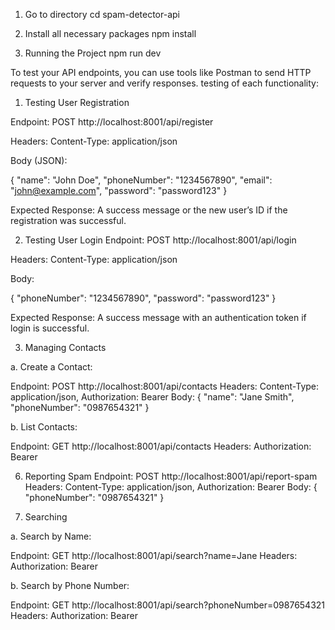 1. Go to directory
   cd spam-detector-api

2. Install all necessary packages
   npm install

3. Running the Project
   npm run dev

To test your API endpoints, you can use tools like Postman to send HTTP requests to your server and verify responses.
testing of each functionality:

1. Testing User Registration

Endpoint: POST http://localhost:8001/api/register

Headers: Content-Type: application/json

Body (JSON):

{
"name": "John Doe",
"phoneNumber": "1234567890",
"email": "john@example.com",
"password": "password123"
}

Expected Response: A success message or the new user’s ID if the registration was successful.

2. Testing User Login
   Endpoint: POST http://localhost:8001/api/login

Headers: Content-Type: application/json

Body:

{
"phoneNumber": "1234567890",
"password": "password123"
}

Expected Response: A success message with an authentication token if login is successful.

3. Managing Contacts

a. Create a Contact:

Endpoint: POST http://localhost:8001/api/contacts
Headers: Content-Type: application/json, Authorization: Bearer <token>
Body:
{
"name": "Jane Smith",
"phoneNumber": "0987654321"
}

b. List Contacts:

Endpoint: GET http://localhost:8001/api/contacts
Headers: Authorization: Bearer <token>

6. Reporting Spam
   Endpoint: POST http://localhost:8001/api/report-spam
   Headers: Content-Type: application/json, Authorization: Bearer <token>
   Body:
   {
   "phoneNumber": "0987654321"
   }

7. Searching

a. Search by Name:

Endpoint: GET http://localhost:8001/api/search?name=Jane
Headers: Authorization: Bearer <token>

b. Search by Phone Number:

Endpoint: GET http://localhost:8001/api/search?phoneNumber=0987654321
Headers: Authorization: Bearer <token>
